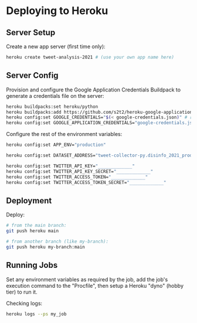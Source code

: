 # Deploying to Heroku

## Server Setup

Create a new app server (first time only):

```sh
heroku create tweet-analysis-2021 # (use your own app name here)
```

## Server Config

Provision and configure the Google Application Credentials Buildpack to generate a credentials file on the server:

```sh
heroku buildpacks:set heroku/python
heroku buildpacks:add https://github.com/s2t2/heroku-google-application-credentials-buildpack
heroku config:set GOOGLE_CREDENTIALS="$(< google-credentials.json)" # references local creds file
heroku config:set GOOGLE_APPLICATION_CREDENTIALS="google-credentials.json" # references server creds
```

Configure the rest of the environment variables:

```sh
heroku config:set APP_ENV="production"

heroku config:set DATASET_ADDRESS="tweet-collector-py.disinfo_2021_production"

heroku config:set TWITTER_API_KEY="_____________"
heroku config:set TWITTER_API_KEY_SECRET="_____________"
heroku config:set TWITTER_ACCESS_TOKEN="_____________"
heroku config:set TWITTER_ACCESS_TOKEN_SECRET="_____________"
```





## Deployment

Deploy:

```sh
# from the main branch:
git push heroku main

# from another branch (like my-branch):
git push heroku my-branch:main
```

## Running Jobs

Set any environment variables as required by the job, add the job's execution command to the "Procfile", then setup a Heroku "dyno" (hobby tier) to run it.

Checking logs:

```sh
heroku logs --ps my_job
```
